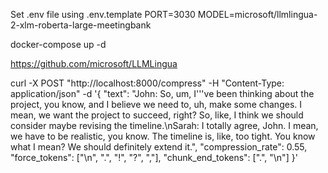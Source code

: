 
Set .env file using .env.template
PORT=3030
MODEL=microsoft/llmlingua-2-xlm-roberta-large-meetingbank

docker-compose up -d

https://github.com/microsoft/LLMLingua


curl -X POST "http://localhost:8000/compress" -H "Content-Type: application/json" -d '{
    "text": "John: So, um, I'\''ve been thinking about the project, you know, and I believe we need to, uh, make some changes. I mean, we want the project to succeed, right? So, like, I think we should consider maybe revising the timeline.\nSarah: I totally agree, John. I mean, we have to be realistic, you know. The timeline is, like, too tight. You know what I mean? We should definitely extend it.",
    "compression_rate": 0.55,
    "force_tokens": ["\n", ".", "!", "?", ","],
    "chunk_end_tokens": [".", "\n"]
}'
